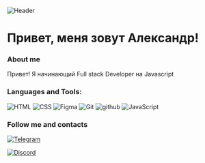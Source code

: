 ![Header](https://github.com/Sozpai/Sozpai/blob/main/assets/kit.gif)

# Привет, меня зовут Александр!

### About me

Привет! Я начинающий Full stack Developer на Javascript

### Languages and Tools:

![HTML](https://img.shields.io/badge/-html5?style=for-the-badge&logo=html5&logoColor=rea&label=HTML5&labelColor=black&color=black) ![CSS](https://img.shields.io/badge/-CSS3?style=for-the-badge&logo=CSS3&logoColor=blue&label=CSS3&labelColor=black&color=black) ![Figma](https://img.shields.io/badge/-Figma?style=for-the-badge&logo=Figma&logoColor=green&label=Figma&labelColor=black&color=black) ![Git](https://img.shields.io/badge/-git?style=for-the-badge&logo=git&logoColor=white&label=GIT&labelColor=black&color=black) ![github](https://img.shields.io/badge/-github?style=for-the-badge&logo=github&logoColor=white&label=GITHUB&labelColor=black&color=black) ![JavaScript](https://img.shields.io/badge/-javascript?style=for-the-badge&logo=javascript&logoColor=yellow&label=JS&labelColor=black&color=black)

### Follow me and contacts

[![Telegram](https://t.me/Sozpai)](https://img.shields.io/badge/-telegram?style=for-the-badge&logo=telegram&logoColor=blue&label=TELEGRAM&labelColor=black&color=black)

[![Discord](https://discordapp.com/users/698423595264638986/)](https://img.shields.io/badge/-discord?style=for-the-badge&logo=discord&logoColor=%237289DA&label=Discord&labelColor=black&color=black)
